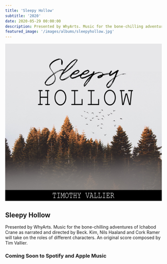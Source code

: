 ```yaml
---
title: 'Sleepy Hollow'
subtitle: '2020'
date: 2020-05-29 00:00:00
description: Presented by WhyArts. Music for the bone-chilling adventures of Ichabod Crane as narrated and directed by Beck. Kim, Nils Haaland and Cork Ramer will take on the roles of different characters. An original score composed by Tim Vallier.
featured_image: '/images/albums/sleepyhollow.jpg'
---
```


![](/images/albums/sleepyhollow.jpg)

## Sleepy Hollow

Presented by WhyArts. Music for the bone-chilling adventures of Ichabod Crane as narrated and directed by Beck. Kim, Nils Haaland and Cork Ramer will take on the roles of different characters. An original score composed by Tim Vallier.

### Coming Soon to Spotify and Apple Music



